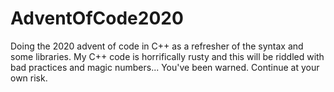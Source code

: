 # AdventOfCode2020
Doing the 2020 advent of code in C++ as a refresher of the syntax and some libraries. My C++ code is horrifically rusty and this will be riddled with bad practices and magic numbers... You've been warned. Continue at your own risk.
